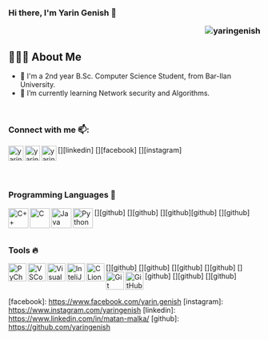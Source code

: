 <!--
**yaringenish/yaringenish** is a ✨ _special_ ✨ repository because its `README.md` (this file) appears on your GitHub profile.

Here are some ideas to get you started:

- 🔭 I’m currently working on ...
- 🌱 I’m currently learning ...
- 👯 I’m looking to collaborate on ...
- 🤔 I’m looking for help with ...
- 💬 Ask me about ...
- 📫 How to reach me: ...
- 😄 Pronouns: ...
- ⚡ Fun fact: ...

[![Top Langs](https://github-readme-stats.vercel.app/api/top-langs/?username=matanm28&layout=compact&hide=css,html)](https://github.com/matanm28/github-readme-stats)
-->
### Hi there, I'm Yarin Genish 👋 <p align="right"> <img src="https://komarev.com/ghpvc/?username=yaringenish&style=plastic&color=brightgreen" alt="yaringenish" /> </p>

## 👨🏻‍💻 About Me
- 🔭 I'm a 2nd year B.Sc. Computer Science Student, from Bar-Ilan University.
- 🌱 I’m currently learning Network security and Algorithms.
<br/>

### Connect with me 📫:

[<img align="left" alt="yaringenish| LinkedIn" width="30px" src="https://cdn.jsdelivr.net/gh/devicons/devicon/icons/linkedin/linkedin-original.svg" />][linkedin]
[<img align="left" alt="yaringenish | Facebook" width="30px" src="https://cdn.jsdelivr.net/gh/devicons/devicon/icons/facebook/facebook-original.svg" />][facebook]
[<img align="left" alt="yaringenish | Instagram" width="30px" src="https://cdn.jsdelivr.net/npm/simple-icons@v3/icons/instagram.svg" />][instagram]

<br/>
<br/>

### Programming Languages 🚀

[<img align="left" alt="C++" width="40px" src="https://cdn.jsdelivr.net/gh/devicons/devicon/icons/c/c-original.svg"/>][github]
[<img align="left" alt="C" width="40px" src="https://cdn.jsdelivr.net/gh/devicons/devicon/icons/cplusplus/cplusplus-original.svg"/>][github]
[<img align="left" alt="Java" width="40px" src="https://cdn.jsdelivr.net/gh/devicons/devicon/icons/java/java-original.svg"/>][github][github]
[<img align="left" alt="Python" width="40px" src="https://cdn.jsdelivr.net/gh/devicons/devicon/icons/python/python-original.svg"/>][github]
<br/>
<br/>
<br/>
### Tools 🔥

[<img alt="PyCharm" align="left" width="36px" src="https://user-images.githubusercontent.com/57855070/98332075-a4b2b580-2006-11eb-95ff-906388b38446.png"/>][github]
[<img alt="VSCode" align="left" width="36px" src="https://cdn.jsdelivr.net/gh/devicons/devicon/icons/vscode/vscode-original.svg"/>][github]
[<img alt="VisualStudio" align="left" width="36px" src="https://cdn.jsdelivr.net/gh/devicons/devicon/icons/visualstudio/visualstudio-plain.svg"/>][github]
[<img alt="InteliJ" align="left" width="36px" src="https://user-images.githubusercontent.com/57855070/98331898-3a017a00-2006-11eb-938a-eb22d38f9f57.png"/>][github]
[<img alt="CLion" align="left" width="36px" src="https://user-images.githubusercontent.com/57855070/98332831-1dfed800-2008-11eb-85dc-9925b457b3d4.png"/>][github]
[<img alt="Git" align="left" width="36px" src="https://user-images.githubusercontent.com/57855070/98332575-94e7a100-2007-11eb-9c2b-81ad2d1d04f1.png"/>][github]
[<img alt="GitHub" align="left" width="36px" src="https://user-images.githubusercontent.com/57855070/98332622-ad57bb80-2007-11eb-8ecb-9bd68aefeef6.png"/>][github]
<br/>
<br/>
<br/>
[facebook]: https://www.facebook.com/yarin.genish
[instagram]: https://www.instagram.com/yaringenish
[linkedin]: https://www.linkedin.com/in/matan-malka/
[github]:  https://github.com/yaringenish
